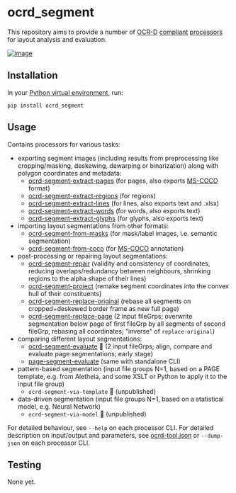 # ocrd_segment

This repository aims to provide a number of [OCR-D](https://ocr-d.de) [compliant](https://ocr-d.de/en/spec) [processors](https://ocr-d.de/en/spec/cli) for layout analysis and evaluation.

[![image](https://img.shields.io/pypi/v/ocrd_segment.svg)](https://pypi.org/project/ocrd_segment/)

## Installation

In your [Python virtual environment](https://packaging.python.org/guides/installing-using-pip-and-virtual-environments/), run:

    pip install ocrd_segment


## Usage

Contains processors for various tasks:

  - exporting segment images (including results from preprocessing like cropping/masking, deskewing, dewarping or binarization) along with polygon coordinates and metadata:
    - [ocrd-segment-extract-pages](ocrd_segment/extract_pages.py) (for pages, also exports [MS-COCO](https://cocodataset.org/) format)
    - [ocrd-segment-extract-regions](ocrd_segment/extract_regions.py) (for regions)
    - [ocrd-segment-extract-lines](ocrd_segment/extract_lines.py) (for lines, also exports text and .xlsx)
    - [ocrd-segment-extract-words](ocrd_segment/extract_words.py) (for words, also exports text)
    - [ocrd-segment-extract-glyphs](ocrd_segment/extract_glyphs.py) (for glyphs, also exports text)
  - importing layout segmentations from other formats:
    - [ocrd-segment-from-masks](ocrd_segment/import_image_segmentation.py) (for mask/label images, i.e. semantic segmentation)
    - [ocrd-segment-from-coco](ocrd_segment/import_coco_segmentation.py) (for [MS-COCO](https://cocodataset.org/) annotation)
  - post-processing or repairing layout segmentations:
    - [ocrd-segment-repair](ocrd_segment/repair.py) (validity and consistency of coordinates, reducing overlaps/redundancy between neighbours, shrinking regions to the alpha shape of their lines)
    - [ocrd-segment-project](ocrd_segment/project.py) (remake segment coordinates into the convex hull of their constituents)
    - [ocrd-segment-replace-original](ocrd_segment/replace_original.py) (rebase all segments on cropped+deskewed border frame as new full page)
    - [ocrd-segment-replace-page](ocrd_segment/replace_page.py) (2 input fileGrps; overwrite segmentation below page of first fileGrp by all segments of second fileGrp, rebasing all coordinates; "inverse" of `replace-original`)
  - comparing different layout segmentations:
    - [ocrd-segment-evaluate](ocrd_segment/evaluate.py) :construction: (2 input fileGrps; align, compare and evaluate page segmentations; early stage)
    - [page-segment-evaluate](ocrd_segment/evaluate.py) (same with standalone CLI)
  - pattern-based segmentation (input file groups N=1, based on a PAGE template, e.g. from Aletheia, and some XSLT or Python to apply it to the input file group)
    - `ocrd-segment-via-template` :construction: (unpublished)
  - data-driven segmentation (input file groups N=1, based on a statistical model, e.g. Neural Network)  
    - `ocrd-segment-via-model` :construction: (unpublished)

For detailed behaviour, see `--help` on each processor CLI.
For detailed description on input/output and parameters, see [ocrd-tool.json](ocrd_segment/ocrd-tool.json) or `--dump-json` on each processor CLI.

## Testing

None yet.
